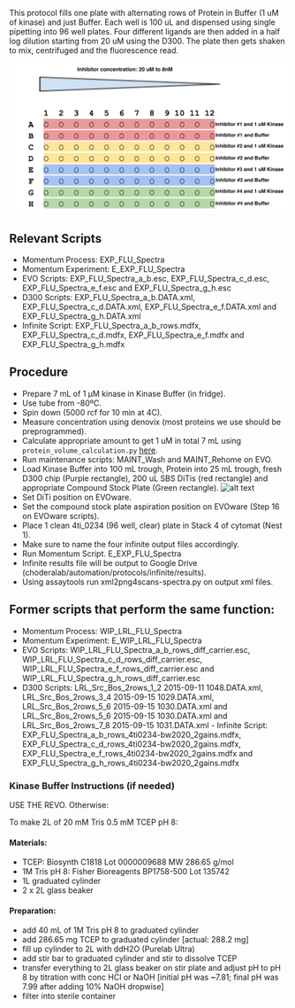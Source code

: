 
This protocol fills one plate with alternating rows of Protein in Buffer (1 uM of kinase) and just Buffer. Each well is 100 uL and dispensed using single pipetting into 96 well plates. Four different ligands are then added in a half log dilution starting from 20 uM using the D300. The plate then gets shaken to mix, centrifuged and the fluorescence read.

![alt text](img/inhibitorsetup.png "Inhibitor_setup.png")

## Relevant Scripts 
- Momentum Process: EXP_FLU_Spectra
- Momentum Experiment: E_EXP_FLU_Spectra
- EVO Scripts: EXP_FLU_Spectra_a_b.esc, EXP_FLU_Spectra_c_d.esc, EXP_FLU_Spectra_e_f.esc and EXP_FLU_Spectra_g_h.esc
- D300 Scripts: EXP_FLU_Spectra_a_b.DATA.xml, EXP_FLU_Spectra_c_d.DATA.xml, EXP_FLU_Spectra_e_f.DATA.xml and EXP_FLU_Spectra_g_h.DATA.xml 
- Infinite Script: EXP_FLU_Spectra_a_b_rows.mdfx, EXP_FLU_Spectra_c_d.mdfx, EXP_FLU_Spectra_e_f.mdfx and EXP_FLU_Spectra_g_h.mdfx

## Procedure
- Prepare 7 mL of 1 µM kinase in Kinase Buffer (in fridge).
- Use tube from -80ºC.
- Spin down (5000 rcf for 10 min at 4C).
- Measure concentration using denovix (most proteins we use should be preprogrammed).
- Calculate appropriate amount to get 1 uM in total 7 mL using `protein_volume_calculation.py` [here](https://github.com/choderalab/wetlab-protocols/blob/updates/Frequent_calculations_during_experiment_preparation/WIP_python_scripts/protein_volume_calculation.py).
- Run maintenance scripts: MAINT_Wash and MAINT_Rehome on EVO.
- Load Kinase Buffer into 100 mL trough, Protein into 25 mL trough, fresh D300 chip (Purple rectangle), 200 uL SBS DiTis (red rectangle) and appropriate Compound Stock Plate (Green rectangle).
![alt text](img/EVO_deck.png "EVO_deck.png")
- Set DiTi position on EVOware.
- Set the compound stock plate aspiration position on EVOware (Step 16 on EVOware scripts). 
- Place 1 clean 4ti_0234 (96 well, clear) plate in Stack 4 of cytomat (Nest 1).
- Make sure to name the four infinite output files accordingly.
- Run Momentum Script. E_EXP_FLU_Spectra
- Infinite results file will be output to Google Drive (choderalab/automation/protocols/infinite/results).
- Using assaytools run xml2png4scans-spectra.py on output xml files.

## Former scripts that perform the same function:
- Momentum Process: WIP_LRL_FLU_Spectra
- Momentum Experiment: E_WIP_LRL_FLU_Spectra
- EVO Scripts: WIP_LRL_FLU_Spectra_a_b_rows_diff_carrier.esc, WIP_LRL_FLU_Spectra_c_d_rows_diff_carrier.esc, WIP_LRL_FLU_Spectra_e_f_rows_diff_carrier.esc and WIP_LRL_FLU_Spectra_g_h_rows_diff_carrier.esc
- D300 Scripts: LRL_Src_Bos_2rows_1_2 2015-09-11 1048.DATA.xml, LRL_Src_Bos_2rows_3_4 2015-09-15 1029.DATA.xml, LRL_Src_Bos_2rows_5_6 2015-09-15 1030.DATA.xml and LRL_Src_Bos_2rows_5_6 2015-09-15 1030.DATA.xml and LRL_Src_Bos_2rows_7_8 2015-09-15 1031.DATA.xml - Infinite Script: EXP_FLU_Spectra_a_b_rows_4ti0234-bw2020_2gains.mdfx, EXP_FLU_Spectra_c_d_rows_4ti0234-bw2020_2gains.mdfx, EXP_FLU_Spectra_e_f_rows_4ti0234-bw2020_2gains.mdfx and EXP_FLU_Spectra_g_h_rows_4ti0234-bw2020_2gains.mdfx

### Kinase Buffer Instructions (if needed)

USE THE REVO. Otherwise:

To make 2L of 20 mM Tris 0.5 mM TCEP pH 8:

#### Materials:
- TCEP: Biosynth C1818 Lot 0000009688 MW 286.65 g/mol
- 1M Tris pH 8: Fisher Bioreagents BP1758-500 Lot 135742
- 1L graduated cylinder
- 2 x 2L glass beaker

#### Preparation:
- add 40 mL of 1M Tris pH 8 to graduated cylinder
- add 286.65 mg TCEP to graduated cylinder [actual: 288.2 mg]
- fill up cylinder to 2L with ddH2O (Purelab Ultra)
- add stir bar to graduated cylinder and stir to dissolve TCEP
- transfer everything to 2L glass beaker on stir plate and adjust pH to pH 8 by titration with conc HCl or NaOH [initial pH was ~7.81; final pH was 7.99 after adding 10% NaOH dropwise]
- filter into sterile container

